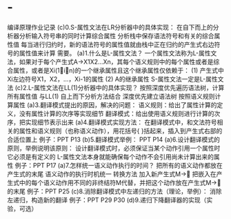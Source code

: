 # -
编译原理作业记录
(c)0.S-属性文法在LR分析器中的具体实现：
在自下而上的分析器分析输入符号串的同时计算综合属性
分析栈中保存语法符号和有关的综合属性值
每当进行归约时，新的语法符号的属性值就由栈中正在归约的产生式右边符号的属性值来计算
需要。
(a)1.什么是L-属性文法？
一个属性文法称为L-属性文法，如果对于每个产生式A→X1X2…Xn，其每个语义规则中的每个属性或者是综合属性，或者是Xi(1in)的一个继承属性且这个继承属性仅依赖于：
(1) 产生式中Xi左边符号X1，X2，…，Xi-1的属性
(2) A的继承属性
S-属性文法一定是L-属性文法
(c)2.L-属性文法在LL(1)分析器中的具体实现？
按照深度优先遍历语法树，计算所有属性值
与LL(1) 自上而下分析方法结合
深度优先建立语法树
按照语义规则计算属性
(a)3.翻译模式提出的原因，解决的问题：
语义规则：给出了属性计算的定义，没有属性计算的次序等实现细节
翻译模式：给出使用语义规则进行计算的次序，把实现细节表示出来
(a)4.翻译模式实现方法：
在翻译模式中，和文法符号相关的属性和语义规则（也称语义动作），用花括号{ }括起来，插入到产生式右部的合适位置上
例子：PPT P13
(b)5.翻译模式举例：
PPT P14
(a)6.设计翻译模式的原则，举例说明该原则：
设计翻译模式时，必须保证当某个动作引用一个属性时它必须是有定义的
L-属性文法本身就能确保每个动作不会引用尚未计算出来的属性
例子：PPT P17
(a)7.怎样统一语义动作执行的时间？
把所有的语义动作都放在产生式的末尾
语义动作的执行时机统一
转换方法
加入新产生式M→
把嵌入在产生式中的每个语义动作用不同的非终结符M代替，并把这个动作放在产生式M→的末尾
例子：PPT P25
(c)8.消除翻译模式中左递归的方法（理论，举例）：
消除左递归，构造新的翻译
例子：PPT P29 P30
(d)9.递归下降翻译器的实现（实验，可选）





